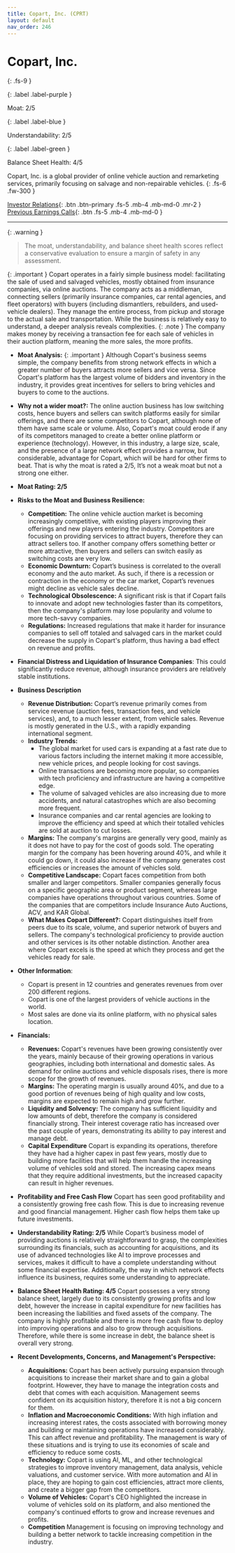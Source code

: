 ```yaml
---
title: Copart, Inc. (CPRT)
layout: default
nav_order: 246
---
```


# Copart, Inc.
{: .fs-9 }

{: .label .label-purple }

Moat: 2/5

{: .label .label-blue }

Understandability: 2/5

{: .label .label-green }

Balance Sheet Health: 4/5

Copart, Inc. is a global provider of online vehicle auction and remarketing services, primarily focusing on salvage and non-repairable vehicles.
{: .fs-6 .fw-300 }

[Investor Relations](https://www.google.com/search?q=CPRT+investor+relations){: .btn .btn-primary .fs-5 .mb-4 .mb-md-0 .mr-2 }
[Previous Earnings Calls](https://discountingcashflows.com/company/CPRT/transcripts/){: .btn .fs-5 .mb-4 .mb-md-0 }

---

{: .warning }
>The moat, understandability, and balance sheet health scores reflect a conservative evaluation to ensure a margin of safety in any assessment.



{: .important }
Copart operates in a fairly simple business model: facilitating the sale of used and salvaged vehicles, mostly obtained from insurance companies, via online auctions. The company acts as a middleman, connecting sellers (primarily insurance companies, car rental agencies, and fleet operators) with buyers (including dismantlers, rebuilders, and used-vehicle dealers). They manage the entire process, from pickup and storage to the actual sale and transportation.  While the business is relatively easy to understand, a deeper analysis reveals complexities.
{: .note }
The company makes money by receiving a transaction fee for each sale of vehicles in their auction platform, meaning the more sales, the more profits.

* **Moat Analysis:**
{: .important }
Although Copart's business seems simple, the company benefits from strong network effects in which a greater number of buyers attracts more sellers and vice versa. Since Copart's platform has the largest volume of bidders and inventory in the industry, it provides great incentives for sellers to bring vehicles and buyers to come to the auctions.

* **Why not a wider moat?:** The online auction business has low switching costs, hence buyers and sellers can switch platforms easily for similar offerings, and there are some competitors to Copart, although none of them have same scale or volume. Also, Copart's moat could erode if any of its competitors managed to create a better online platform or experience (technology). However, in this industry, a large size, scale, and the presence of a large network effect provides a narrow, but considerable, advantage for Copart, which will be hard for other firms to beat. That is why the moat is rated a 2/5, It’s not a weak moat but not a strong one either.
*   **Moat Rating: 2/5**

*   **Risks to the Moat and Business Resilience:**
    *   **Competition:** The online vehicle auction market is becoming increasingly competitive, with existing players improving their offerings and new players entering the industry. Competitors are focusing on providing services to attract buyers, therefore they can attract sellers too. If another company offers something better or more attractive, then buyers and sellers can switch easily as switching costs are very low. 
    *  **Economic Downturn:** Copart’s business is correlated to the overall economy and the auto market. As such, if there is a recession or contraction in the economy or the car market, Copart’s revenues might decline as vehicle sales decline. 
    * **Technological Obsolescence:** A significant risk is that if Copart fails to innovate and adopt new technologies faster than its competitors, then the company's platform may lose popularity and volume to more tech-savvy companies.
    *  **Regulations:** Increased regulations that make it harder for insurance companies to sell off totaled and salvaged cars in the market could decrease the supply in Copart's platform, thus having a bad effect on revenue and profits.
 *  **Financial Distress and Liquidation of Insurance Companies**: This could significantly reduce revenue, although insurance providers are relatively stable institutions.

*   **Business Description**
    *   **Revenue Distribution:** Copart’s revenue primarily comes from service revenue (auction fees, transaction fees, and vehicle services), and, to a much lesser extent, from vehicle sales. Revenue is mostly generated in the U.S., with a rapidly expanding international segment.
    *   **Industry Trends:** 
        *   The global market for used cars is expanding at a fast rate due to various factors including the internet making it more accessible, new vehicle prices, and people looking for cost savings. 
        *  Online transactions are becoming more popular, so companies with tech proficiency and infrastructure are having a competitive edge. 
        *  The volume of salvaged vehicles are also increasing due to more accidents, and natural catastrophes which are also becoming more frequent.
        *   Insurance companies and car rental agencies are looking to improve the efficiency and speed at which their totalled vehicles are sold at auction to cut losses.
    *   **Margins:** The company's margins are generally very good, mainly as it does not have to pay for the cost of goods sold. The operating margin for the company has been hovering around 40%, and while it could go down, it could also increase if the company generates cost efficiencies or increases the amount of vehicles sold. 
    *   **Competitive Landscape:** Copart faces competition from both smaller and larger competitors. Smaller companies generally focus on a specific geographic area or product segment, whereas large companies have operations throughout various countries. Some of the companies that are competitors include Insurance Auto Auctions, ACV, and KAR Global.
    *   **What Makes Copart Different?:** Copart distinguishes itself from peers due to its scale, volume, and superior network of buyers and sellers. The company's technological proficiency to provide auction and other services is its other notable distinction. Another area where Copart excels is the speed at which they process and get the vehicles ready for sale. 
 *    **Other Information**:
        *  Copart is present in 12 countries and generates revenues from over 200 different regions. 
       * Copart is one of the largest providers of vehicle auctions in the world.
        *  Most sales are done via its online platform, with no physical sales location. 

*   **Financials:**
    *   **Revenues:**  Copart's revenues have been growing consistently over the years, mainly because of their growing operations in various geographies, including both international and domestic sales. As demand for online auctions and vehicle disposals rises, there is more scope for the growth of revenues. 
    *  **Margins:** The operating margin is usually around 40%, and due to a good portion of revenues being of high quality and low costs, margins are expected to remain high and grow further. 
    *   **Liquidity and Solvency:** The company has sufficient liquidity and low amounts of debt, therefore the company is considered financially strong. Their interest coverage ratio has increased over the past couple of years, demonstrating its ability to pay interest and manage debt. 
    *  **Capital Expenditure** Copart is expanding its operations, therefore they have had a higher capex in past few years, mostly due to building more facilities that will help them handle the increasing volume of vehicles sold and stored. The increasing capex means that they require additional investments, but the increased capacity can result in higher revenues. 
   *  **Profitability and Free Cash Flow** Copart has seen good profitability and a consistently growing free cash flow. This is due to increasing revenue and good financial management. Higher cash flow helps them take up future investments.

* **Understandability Rating: 2/5**
While Copart’s business model of providing auctions is relatively straightforward to grasp, the complexities surrounding its financials, such as accounting for acquisitions, and its use of advanced technologies like AI to improve processes and services, makes it difficult to have a complete understanding without some financial expertise. Additionally, the way in which network effects influence its business, requires some understanding to appreciate.
* **Balance Sheet Health Rating: 4/5**
Copart possesses a very strong balance sheet, largely due to its consistently growing profits and low debt, however the increase in capital expenditure for new facilities has been increasing the liabilities and fixed assets of the company. The company is highly profitable and there is more free cash flow to deploy into improving operations and also to grow through acquisitions. Therefore, while there is some increase in debt, the balance sheet is overall very strong.

* **Recent Developments, Concerns, and Management's Perspective:**
    *   **Acquisitions:** Copart has been actively pursuing expansion through acquisitions to increase their market share and to gain a global footprint. However, they have to manage the integration costs and debt that comes with each acquisition. Management seems confident on its acquisition history, therefore it is not a big concern for them. 
    * **Inflation and Macroeconomic Conditions:** With high inflation and increasing interest rates, the costs associated with borrowing money and building or maintaining operations have increased considerably. This can affect revenue and profitability. The management is wary of these situations and is trying to use its economies of scale and efficiency to reduce some costs. 
   *  **Technology:** Copart is using AI, ML, and other technological strategies to improve inventory management, data analysis, vehicle valuations, and customer service. With more automation and AI in place, they are hoping to gain cost efficiencies, attract more clients, and create a bigger gap from the competitors.
    *   **Volume of Vehicles:** Copart's CEO highlighted the increase in volume of vehicles sold on its platform, and also mentioned the company's continued efforts to grow and increase revenues and profits. 
     * **Competition** Management is focusing on improving technology and building a better network to tackle increasing competition in the industry. 

